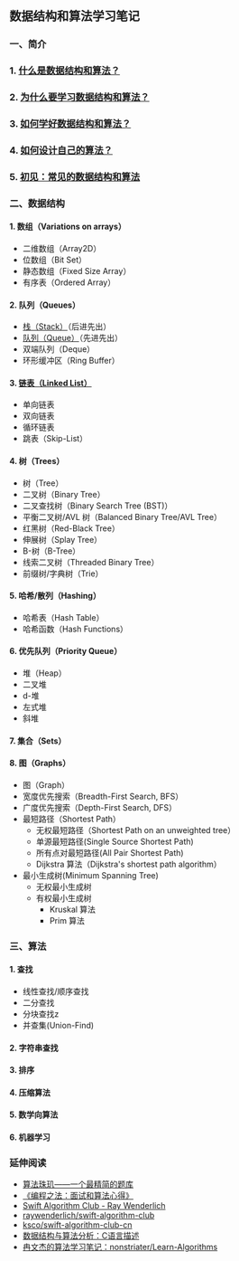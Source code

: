 ## 数据结构和算法学习笔记

### 一、简介
### 1. [什么是数据结构和算法？](https://github.com/ShannonChenCHN/DataStructure-Algorithm-Notes/blob/master/Introduction/什么是数据结构和算法？.md)
### 2. [为什么要学习数据结构和算法？](https://github.com/ShannonChenCHN/DataStructure-Algorithm-Notes/blob/master/Introduction/为什么要学习数据结构和算法？.md)
### 3. [如何学好数据结构和算法？](https://github.com/ShannonChenCHN/DataStructure-Algorithm-Notes/blob/master/Introduction/如何学好数据结构和算法？.md)
### 4. [如何设计自己的算法？](https://github.com/ShannonChenCHN/DataStructure-Algorithm-Notes/blob/master/Introduction/如何设计自己的算法？.md)
### 5. [初见：常见的数据结构和算法](https://github.com/ShannonChenCHN/DataStructure-Algorithm-Notes/blob/master/Introduction/初见：常见的数据结构和算法.md)


### 二、数据结构
#### 1. 数组（Variations on arrays）
- 二维数组（Array2D）
- 位数组（Bit Set）
- 静态数组（Fixed Size Array）
- 有序表（Ordered Array）

#### 2. 队列（Queues）
- [栈（Stack）](https://github.com/ShannonChenCHN/DataStructure-Algorithm-Notes/blob/master/DataStructure/Stack/README.markdown)（后进先出）
- [队列（Queue）](https://github.com/ShannonChenCHN/DataStructure-Algorithm-Notes/tree/master/DataStructure/Queue)（先进先出）
- 双端队列（Deque）
- 环形缓冲区（Ring Buffer）


#### 3. [链表（Linked List）](https://github.com/ShannonChenCHN/DataStructure-Algorithm-Notes/tree/master/DataStructure/LinkedList)
- 单向链表
- 双向链表
- 循环链表
- 跳表（Skip-List）

#### 4. 树（Trees）
- 树（Tree）
- 二叉树（Binary Tree）
- 二叉查找树（Binary Search Tree (BST)）
- 平衡二叉树/AVL 树（Balanced Binary Tree/AVL Tree）
- 红黑树（Red-Black Tree）
- 伸展树（Splay Tree）
- B-树（B-Tree）
- 线索二叉树（Threaded Binary Tree）
- 前缀树/字典树（Trie）

#### 5. 哈希/散列（Hashing）
- 哈希表（Hash Table）
- 哈希函数（Hash Functions）

#### 6. 优先队列（Priority Queue）
- 堆（Heap）
- 二叉堆
- d-堆
- 左式堆
- 斜堆


#### 7. 集合（Sets）

#### 8. 图（Graphs）
- 图（Graph）
- 宽度优先搜索（Breadth-First Search, BFS）
- 广度优先搜索（Depth-First Search, DFS）
- 最短路径（Shortest Path）
  - 无权最短路径（Shortest Path on an unweighted tree）
  - 单源最短路径(Single Source Shortest Path)
  - 所有点对最短路径(All Pair Shortest Path)
  - Dijkstra 算法（Dijkstra's shortest path algorithm）
- 最小生成树(Minimum Spanning Tree)
  - 无权最小生成树
  - 有权最小生成树
    - Kruskal 算法
    - Prim 算法


### 三、算法
#### 1. 查找
- 线性查找/顺序查找
- 二分查找
- 分块查找z
- 并查集(Union-Find)

#### 2. 字符串查找
#### 3. 排序
#### 4. 压缩算法
#### 5. 数学向算法
#### 6. 机器学习

### 延伸阅读
- [算法珠玑——一个最精简的题库](https://www.gitbook.com/book/soulmachine/algorithm-essentials/details)
- [《编程之法：面试和算法心得》](https://www.gitbook.com/book/wizardforcel/the-art-of-programming-by-july/details)
- [Swift Algorithm Club - Ray Wenderlich](https://www.raywenderlich.com/category/swift/swift-algorithm-club)
- [raywenderlich/swift-algorithm-club](https://github.com/raywenderlich/swift-algorithm-club)
- [ksco/swift-algorithm-club-cn](https://github.com/ksco/swift-algorithm-club-cn)
- [数据结构与算法分析：C语言描述](https://book.douban.com/subject/1139426/)
- [冉文杰的算法学习笔记：nonstriater/Learn-Algorithms](https://github.com/nonstriater/Learn-Algorithms)
